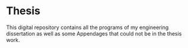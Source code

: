 # Thesis
This digital repository contains all the programs of my engineering dissertation as well as some Appendages that could not be in the thesis work.
